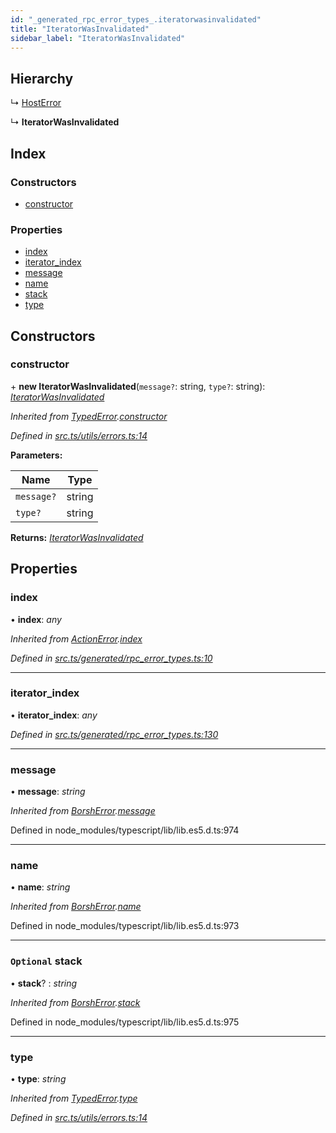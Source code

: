 ```yaml
---
id: "_generated_rpc_error_types_.iteratorwasinvalidated"
title: "IteratorWasInvalidated"
sidebar_label: "IteratorWasInvalidated"
---
```


## Hierarchy

  ↳ [HostError](_generated_rpc_error_types_.hosterror.md)

  ↳ **IteratorWasInvalidated**

## Index

### Constructors

* [constructor](_generated_rpc_error_types_.iteratorwasinvalidated.md#constructor)

### Properties

* [index](_generated_rpc_error_types_.iteratorwasinvalidated.md#index)
* [iterator_index](_generated_rpc_error_types_.iteratorwasinvalidated.md#iterator_index)
* [message](_generated_rpc_error_types_.iteratorwasinvalidated.md#message)
* [name](_generated_rpc_error_types_.iteratorwasinvalidated.md#name)
* [stack](_generated_rpc_error_types_.iteratorwasinvalidated.md#optional-stack)
* [type](_generated_rpc_error_types_.iteratorwasinvalidated.md#type)

## Constructors

###  constructor

\+ **new IteratorWasInvalidated**(`message?`: string, `type?`: string): *[IteratorWasInvalidated](_generated_rpc_error_types_.iteratorwasinvalidated.md)*

*Inherited from [TypedError](_utils_errors_.typederror.md).[constructor](_utils_errors_.typederror.md#constructor)*

*Defined in [src.ts/utils/errors.ts:14](https://github.com/nearprotocol/nearlib/blob/bf1ce09/src.ts/utils/errors.ts#L14)*

**Parameters:**

Name | Type |
------ | ------ |
`message?` | string |
`type?` | string |

**Returns:** *[IteratorWasInvalidated](_generated_rpc_error_types_.iteratorwasinvalidated.md)*

## Properties

###  index

• **index**: *any*

*Inherited from [ActionError](_generated_rpc_error_types_.actionerror.md).[index](_generated_rpc_error_types_.actionerror.md#index)*

*Defined in [src.ts/generated/rpc_error_types.ts:10](https://github.com/nearprotocol/nearlib/blob/bf1ce09/src.ts/generated/rpc_error_types.ts#L10)*

___

###  iterator_index

• **iterator_index**: *any*

*Defined in [src.ts/generated/rpc_error_types.ts:130](https://github.com/nearprotocol/nearlib/blob/bf1ce09/src.ts/generated/rpc_error_types.ts#L130)*

___

###  message

• **message**: *string*

*Inherited from [BorshError](_utils_serialize_.borsherror.md).[message](_utils_serialize_.borsherror.md#message)*

Defined in node_modules/typescript/lib/lib.es5.d.ts:974

___

###  name

• **name**: *string*

*Inherited from [BorshError](_utils_serialize_.borsherror.md).[name](_utils_serialize_.borsherror.md#name)*

Defined in node_modules/typescript/lib/lib.es5.d.ts:973

___

### `Optional` stack

• **stack**? : *string*

*Inherited from [BorshError](_utils_serialize_.borsherror.md).[stack](_utils_serialize_.borsherror.md#optional-stack)*

Defined in node_modules/typescript/lib/lib.es5.d.ts:975

___

###  type

• **type**: *string*

*Inherited from [TypedError](_utils_errors_.typederror.md).[type](_utils_errors_.typederror.md#type)*

*Defined in [src.ts/utils/errors.ts:14](https://github.com/nearprotocol/nearlib/blob/bf1ce09/src.ts/utils/errors.ts#L14)*
